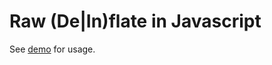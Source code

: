 Raw (De|In)flate in Javascript
==============================

See [demo] for usage.

[demo]: test/demo.html
